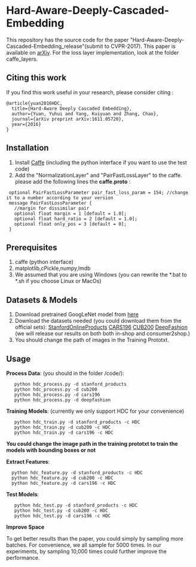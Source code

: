 # Hard-Aware-Deeply-Cascaded-Embedding

This repository has the source code for the paper "Hard-Aware-Deeply-Cascaded-Embedding_release"(submit to CVPR-2017). This paper is available
 on [arXiv](https://arxiv.org/abs/1611.05720). For the loss layer implementation, look at the folder caffe_layers.
 

## Citing this work
If you find this work useful in your research, please consider citing :

    @article{yuan2016HDC,
      title={Hard-Aware Deeply Cascaded Embedding},
      author={Yuan, Yuhui and Yang, Kuiyuan and Zhang, Chao},
      journal={arXiv preprint arXiv:1611.05720},
      year={2016}
    }
    
## Installation
1. Install [Caffe](https://github.com/BVLC/caffe) (including the python interface if you want to use the test code) 
2. Add the "NormalizationLayer" and "PairFastLossLayer" to the caffe.
please add the following lines the **caffe.proto** :
```
 optional PairFastLossParameter pair_fast_loss_param = 154; //change it to a number according to your version
 message PairFastLossParameter {
   //margin for dissimilar pair
   optional float margin = 1 [default = 1.0];
   optional float hard_ratio = 2 [default = 1.0];
   optional float only_pos = 3 [default = 0];
 }
```      
## Prerequisites
1. caffe (python interface)
2. matplotlib,cPickle,numpy,lmdb
3. We assumed that you are using Windows (you can rewrite the *.bat to *.sh if you choose Linux or MacOs)

## Datasets & Models 
1.  Download pretrained GoogLeNet model from [here](https://github.com/BVLC/caffe/tree/master/models/bvlc_googlenet)
2.  Download the datasets needed (you could download them from the official sets): [StanfordOnlineProducts](ftp://cs.stanford.edu/cs/cvgl/Stanford_Online_Products.zip)  [CARS196](http://ai.stanford.edu/~jkrause/cars/car_dataset.html) [CUB200](http://www.vision.caltech.edu/visipedia/CUB-200-2011.html) [DeepFashion](http://mmlab.ie.cuhk.edu.hk/projects/DeepFashion.html) (we will release our results on both both in-shop and consumer2shop.)
3.  You should change the path of images in the Training Prototxt.

## Usage
**Process Data**: (you should in the folder /code/):
```
   python hdc_process.py -d stanford_products
   python hdc_process.py -d cub200
   python hdc_process.py -d cars196
   python hdc_process.py -d deepfashion
```
   
**Training Models**: (currently we only support HDC for your convenience)
```
   python hdc_train.py -d stanford_products -c HDC
   python hdc_train.py -d cub200 -c HDC
   python hdc_train.py -d cars196 -c HDC
```
   **You could change the image path in the training prototxt to train the models with bounding boxes or not**
   
**Extract Features**:
 ```
   python hdc_feature.py -d stanford_products -c HDC
   python hdc_feature.py -d cub200 -c HDC
   python hdc_feature.py -d cars196 -c HDC
```
**Test Models**:
```
   python hdc_test.py -d stanford_products -c HDC
   python hdc_test.py -d cub200 -c HDC
   python hdc_test.py -d cars196 -c HDC
```

**Improve Space**

To get better results than the paper, you could simply by sampling more batches. For convenience, we all sample for 5000 times. In our experiments, by sampling 10,000 times could further improve the performance.
